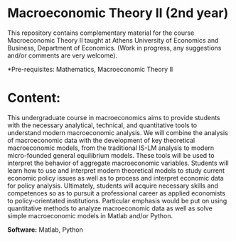 # Macroeconomic Theory II (2nd year)

This repository contains complementary material for the course Macroeconomic Theory II taught at Athens University of Economics and Business, Department of Economics. (Work in progress, any suggestions and/or comments are very welcome).

*Pre-requisites: Mathematics, Macroeconomic Theory II

# Content: 

This undergraduate course in macroeconomics aims to provide students with the necessary analytical, technical, and quantitative tools to understand modern macroeconomic analysis. 
We will combine the analysis of macroeconomic data with the development of key theoretical macroeconomic models, from the traditional IS-LM analysis to modern micro-founded general equilibrium models. These tools will be used to interpret the behavior of aggregate macroeconomic variables. Students will learn how to use and interpret modern theoretical models to study current economic policy issues as well as to process and interpret economic data for policy analysis. 
Ultimately, students will acquire necessary skills and competences so as to pursuit a professional career as applied economists to policy-orientated institutions.  Particular emphasis would be put on using quantitative methods to analyze macroeconomic data as well as solve simple macroeconomic models in Matlab and/or Python. 

$\textbf{Software:}$ Matlab, Python
